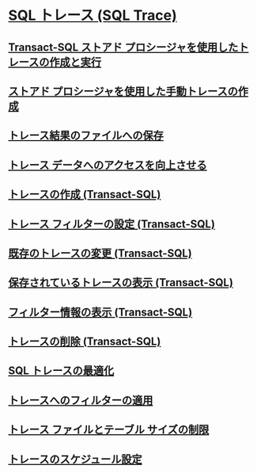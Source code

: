# [SQL トレース (SQL Trace)](sql-trace.md)
## [Transact-SQL ストアド プロシージャを使用したトレースの作成と実行](create-and-run-traces-using-transact-sql-stored-procedures.md)
## [ストアド プロシージャを使用した手動トレースの作成](create-manual-traces-using-stored-procedures.md)
## [トレース結果のファイルへの保存](save-trace-results-to-a-file.md)
## [トレース データへのアクセスを向上させる](improve-access-to-trace-data.md)
## [トレースの作成 (Transact-SQL)](create-a-trace-transact-sql.md)
## [トレース フィルターの設定 (Transact-SQL)](set-a-trace-filter-transact-sql.md)
## [既存のトレースの変更 (Transact-SQL)](modify-an-existing-trace-transact-sql.md)
## [保存されているトレースの表示 (Transact-SQL)](view-a-saved-trace-transact-sql.md)
## [フィルター情報の表示 (Transact-SQL)](view-filter-information-transact-sql.md)
## [トレースの削除 (Transact-SQL)](delete-a-trace-transact-sql.md)
## [SQL トレースの最適化](optimize-sql-trace.md)
## [トレースへのフィルターの適用](filter-a-trace.md)
## [トレース ファイルとテーブル サイズの制限](limit-trace-file-and-table-sizes.md)
## [トレースのスケジュール設定](schedule-traces.md)
